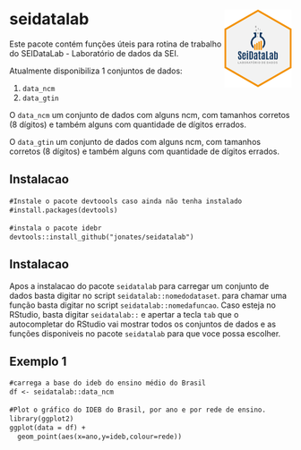 # seidatalab <a href='https://seidatalab.github.io/'><img src="https://raw.githubusercontent.com/jonates/seidatalab/main/seidatalab_hexagonal_stick.png" align="right" width="120.216" height="139"/></a>

Este pacote contém funções úteis para rotina de trabalho do SEIDataLab - Laboratório de dados da SEI.

Atualmente disponibiliza 1 conjuntos de dados:

1.  `data_ncm`
1.  `data_gtin`

O `data_ncm` um conjunto de dados com alguns ncm, com tamanhos corretos (8 dígitos) e também alguns com quantidade de dígitos errados.

O `data_gtin` um conjunto de dados com alguns ncm, com tamanhos corretos (8 dígitos) e também alguns com quantidade de dígitos errados.

## Instalacao

``` {.r}
#Instale o pacote devtoools caso ainda não tenha instalado
#install.packages(devtools)

#instala o pacote idebr
devtools::install_github("jonates/seidatalab")
```
## Instalacao
Apos a instalacao do pacote `seidatalab` para carregar um conjunto de dados basta digitar no script `seidatalab::nomedodataset`. para chamar uma função basta digitar no script `seidatalab::nomedafuncao`. Caso esteja no RStudio, basta digitar `seidatalab::` e apertar a tecla `tab` que o autocompletar do RStudio vai mostrar todos os conjuntos de dados e as funções disponiveis no pacote `seidatalab` para que voce possa escolher.

## Exemplo 1

``` {.r}
#carrega a base do ideb do ensino médio do Brasil
df <- seidatalab::data_ncm

#Plot o gráfico do IDEB do Brasil, por ano e por rede de ensino.
library(ggplot2)
ggplot(data = df) +
  geom_point(aes(x=ano,y=ideb,colour=rede))
```
